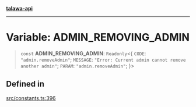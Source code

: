 [**talawa-api**](../../README.md)

***

# Variable: ADMIN\_REMOVING\_ADMIN

> `const` **ADMIN\_REMOVING\_ADMIN**: `Readonly`\<\{ `CODE`: `"admin.removeAdmin"`; `MESSAGE`: `"Error: Current admin cannot remove another admin"`; `PARAM`: `"admin.removeAdmin"`; \}\>

## Defined in

[src/constants.ts:396](https://github.com/Suyash878/talawa-api/blob/e4413cec641a837926071678fed3c7f67234e31e/src/constants.ts#L396)
